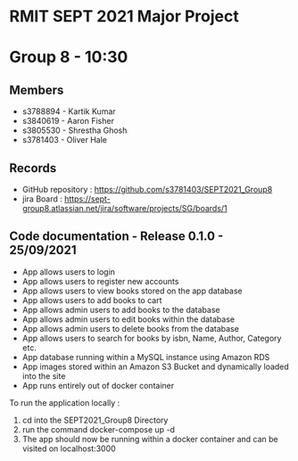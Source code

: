 # RMIT SEPT 2021 Major Project

# Group 8 - 10:30

## Members
* s3788894 - Kartik Kumar
* s3840619 - Aaron Fisher
* s3805530 - Shrestha Ghosh
* s3781403 - Oliver Hale

## Records

* GitHub repository : https://github.com/s3781403/SEPT2021_Group8 
* jira Board : https://sept-group8.atlassian.net/jira/software/projects/SG/boards/1
	
## Code documentation - Release 0.1.0 - 25/09/2021

* App allows users to login
* App allows users to register new accounts
* App allows users to view books stored on the app database
* App allows users to add books to cart
* App allows admin users to add books to the database
* App allows admin users to edit books within the database
* App allows admin users to delete books from the database
* App allows users to search for books by isbn, Name, Author, Category etc.
* App database running within a MySQL instance using Amazon RDS
* App images stored within an Amazon S3 Bucket and dynamically loaded into the site
* App runs entirely out of docker container

To run the application locally :
1) cd into the SEPT2021_Group8 Directory
2) run the command docker-compose up -d
3) The app should now be running within a docker container and can be visited on localhost:3000



